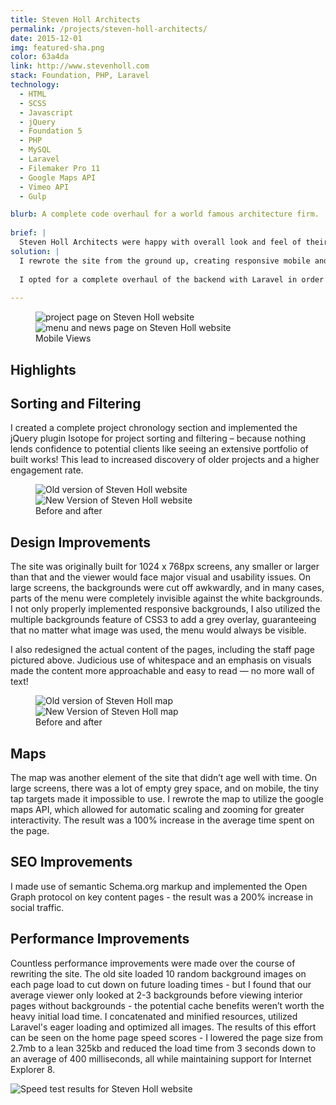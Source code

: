 ```yaml
---
title: Steven Holl Architects
permalink: /projects/steven-holl-architects/
date: 2015-12-01
img: featured-sha.png
color: 63a4da
link: http://www.stevenholl.com
stack: Foundation, PHP, Laravel
technology:
  - HTML
  - SCSS
  - Javascript
  - jQuery
  - Foundation 5
  - PHP
  - MySQL
  - Laravel
  - Filemaker Pro 11
  - Google Maps API
  - Vimeo API
  - Gulp

blurb: A complete code overhaul for a world famous architecture firm.
  
brief: | 
  Steven Holl Architects were happy with overall look and feel of their website, but the design wasn’t optimized for mobile and had issues on larger screens. The repetitive, procedural PHP backend hurt their search engine rankings and limited their ability to make changes without breaking the site. </p>
solution: |
  I rewrote the site from the ground up, creating responsive mobile and tablet versions while maintaining the existing visual branding. I combed over every single detail, keeping key elements and making UI improvements to maximise legibility, functionality and performance.
  
  I opted for a complete overhaul of the backend with Laravel in order to utilize the full power of a MVC framework with proper routing, secure database queries and a robust templating engine. This not only provided a boost to search engine rankings, it also patched up some major security issues and made it easier for future developers to pick up where I left off.
  
---
```

<figure class="projects__img-wrapper row row--full" style="background-color: #{{ page.color }}">
  <div class="projects__col--half">
    <img class="projects__img" src="{{ imgurl }}/img/sha-mob.png" alt="project page on Steven Holl website">
  </div>
  <div class="projects__col--half">
    <img class="projects__img" src="{{ imgurl }}/img/sha-mob-2.png" alt="menu and news page on Steven Holl website">
  </div>
  <figcaption class="projects__caption">
  Mobile Views
  </figcaption>
</figure>

<div class="row">
  <section class="text-block">
    <h2>Highlights</h2>
    <h2 class="subheading">Sorting and Filtering</h2>
    <p>I created a complete project chronology section and implemented the jQuery plugin Isotope for project sorting and filtering – because nothing lends confidence to potential clients like seeing an extensive portfolio of built works! This lead to increased discovery of older projects and a higher engagement rate.</p>
  </section>
</div>

<figure class="projects__img-wrapper row row--full" style="background-color: #{{ page.color }}">
    <div class="projects__col--half">
      <img class="projects__img" src="{{ imgurl }}/img/sha-old-12.PNG" alt="Old version of Steven Holl website">
    </div>
    <div class="projects__col--half">
      <img class="projects__img" src="{{ imgurl }}/img/sha-background2.png" alt="New Version of Steven Holl website">
    </div>
  <figcaption class="projects__caption">
  Before and after
  </figcaption>
</figure>

<div class="row">
  <section class="text-block">
    <h2 class="subheading">Design Improvements</h2>
    <p>The site was originally built for 1024 x 768px screens, any smaller or larger than that and the viewer would face major visual and usability issues. On large screens, the backgrounds were cut off awkwardly, and in many cases, parts of the menu were completely invisible against the white backgrounds. I not only properly implemented responsive backgrounds, I also utilized the multiple backgrounds feature of CSS3 to add a grey overlay, guaranteeing that no matter what image was used, the menu would always be visible.</p>
    <p>I also redesigned the actual content of the pages, including the staff page pictured above. Judicious use of whitespace and an emphasis on visuals made the content more approachable and easy to read — no more wall of text!</p>
  </section>
</div>


<figure class="projects__img-wrapper row row--full" style="background-color: #{{ page.color }}">
  <div class="projects__col--half">
    <img class="projects__img" src="{{ imgurl }}/img/sha-old11.png" alt="Old version of Steven Holl map">
  </div>
  <div class="projects__col--half">
    <img class="projects__img" src="{{ imgurl }}/img/sha-map.png" alt="New Version of Steven Holl map">
  </div>
  <figcaption class="projects__caption">
  Before and after
  </figcaption>
</figure>

<div class="row">
  <section class="text-block">
    <h2 class="subheading">Maps</h2>
    <p>The map was another element of the site that didn’t age well with time. On large screens, there was a lot of empty grey space, and on mobile, the tiny tap targets made it impossible to use.  I rewrote the map to utilize the google maps API, which allowed for automatic scaling and zooming for greater interactivity. The result was a 100% increase in the average time spent on the page.</p>
    <h2 class="subheading">SEO Improvements</h2>
    <p>I made use of semantic Schema.org markup and implemented the Open Graph protocol on key content pages - the result was a 200% increase in social traffic.</p>
    <h2 class="subheading">Performance Improvements</h2>
    <p>Countless performance improvements were made over the course of rewriting the site.  The old site loaded 10 random background images on each page load to cut down on future loading times - but I found that our average viewer only looked at 2-3 backgrounds before viewing interior pages without backgrounds - the potential cache benefits weren’t worth the heavy initial load time. I concatenated and minified resources, utilized Laravel's eager loading and optimized all images. The results of this effort can be seen on the home page speed scores - I lowered the page size from 2.7mb to a lean 325kb and reduced the load time from 3 seconds down to an average of 400 milliseconds, all while maintaining support for Internet Explorer 8.
    </p>
    <img src="{{ imgurl }}/img/speedtest4.png" alt="Speed test results for Steven Holl website">
  </section>
</div>
